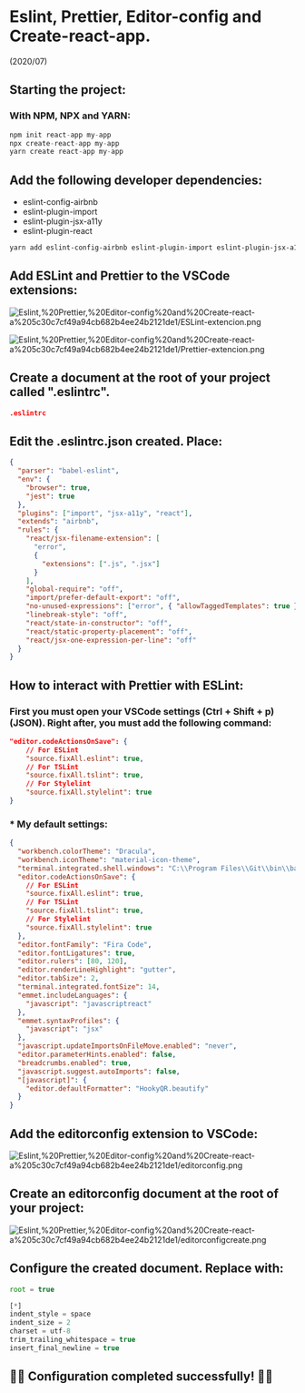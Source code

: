 # Eslint, Prettier, Editor-config and Create-react-app.

(2020/07)

## Starting the project:

### With NPM, NPX and YARN:

```jsx
npm init react-app my-app
npx create-react-app my-app
yarn create react-app my-app
```

## Add the following developer dependencies:

- eslint-config-airbnb
- eslint-plugin-import
- eslint-plugin-jsx-a11y
- eslint-plugin-react

```powershell
yarn add eslint-config-airbnb eslint-plugin-import eslint-plugin-jsx-a11y eslint-plugin-react -D
```

## Add ESLint and Prettier to the VSCode extensions:

![Eslint,%20Prettier,%20Editor-config%20and%20Create-react-a%205c30c7cf49a94cb682b4ee24b2121de1/ESLint-extencion.png](Eslint,%20Prettier,%20Editor-config%20and%20Create-react-a%205c30c7cf49a94cb682b4ee24b2121de1/ESLint-extencion.png)

![Eslint,%20Prettier,%20Editor-config%20and%20Create-react-a%205c30c7cf49a94cb682b4ee24b2121de1/Prettier-extencion.png](Eslint,%20Prettier,%20Editor-config%20and%20Create-react-a%205c30c7cf49a94cb682b4ee24b2121de1/Prettier-extencion.png)

## Create a document at the root of your project called ".eslintrc".

```json
.eslintrc
```

## Edit the .eslintrc.json created. Place:

```json
{
  "parser": "babel-eslint",
  "env": {
    "browser": true,
    "jest": true
  },
  "plugins": ["import", "jsx-a11y", "react"],
  "extends": "airbnb",
  "rules": {
    "react/jsx-filename-extension": [
      "error",
      {
        "extensions": [".js", ".jsx"]
      }
    ],
    "global-require": "off",
    "import/prefer-default-export": "off",
    "no-unused-expressions": ["error", { "allowTaggedTemplates": true }],
    "linebreak-style": "off",
    "react/state-in-constructor": "off",
    "react/static-property-placement": "off",
    "react/jsx-one-expression-per-line": "off"
  }
}
```

## How to interact with Prettier with ESLint:

### First you must open your VSCode settings (Ctrl + Shift + p) (JSON). Right after, you must add the following command:

```json
"editor.codeActionsOnSave": {
    // For ESLint
    "source.fixAll.eslint": true,
    // For TSLint
    "source.fixAll.tslint": true,
    // For Stylelint
    "source.fixAll.stylelint": true
}
```

### * My default settings:

```json
{
  "workbench.colorTheme": "Dracula",
  "workbench.iconTheme": "material-icon-theme",
  "terminal.integrated.shell.windows": "C:\\Program Files\\Git\\bin\\bash.exe",
  "editor.codeActionsOnSave": {
    // For ESLint
    "source.fixAll.eslint": true,
    // For TSLint
    "source.fixAll.tslint": true,
    // For Stylelint
    "source.fixAll.stylelint": true
  },
  "editor.fontFamily": "Fira Code",
  "editor.fontLigatures": true,
  "editor.rulers": [80, 120],
  "editor.renderLineHighlight": "gutter",
  "editor.tabSize": 2,
  "terminal.integrated.fontSize": 14,
  "emmet.includeLanguages": {
    "javascript": "javascriptreact"
  },
  "emmet.syntaxProfiles": {
    "javascript": "jsx"
  },
  "javascript.updateImportsOnFileMove.enabled": "never",
  "editor.parameterHints.enabled": false,
  "breadcrumbs.enabled": true,
  "javascript.suggest.autoImports": false,
  "[javascript]": {
    "editor.defaultFormatter": "HookyQR.beautify"
  }
}
```

## Add the editorconfig extension to VSCode:

![Eslint,%20Prettier,%20Editor-config%20and%20Create-react-a%205c30c7cf49a94cb682b4ee24b2121de1/editorconfig.png](Eslint,%20Prettier,%20Editor-config%20and%20Create-react-a%205c30c7cf49a94cb682b4ee24b2121de1/editorconfig.png)

## Create an editorconfig document at the root of your project:

![Eslint,%20Prettier,%20Editor-config%20and%20Create-react-a%205c30c7cf49a94cb682b4ee24b2121de1/editorconfigcreate.png](Eslint,%20Prettier,%20Editor-config%20and%20Create-react-a%205c30c7cf49a94cb682b4ee24b2121de1/editorconfigcreate.png)

## Configure the created document. Replace with:

```jsx
root = true

[*]
indent_style = space
indent_size = 2
charset = utf-8
trim_trailing_whitespace = true
insert_final_newline = true
```

## 🎉🎉 Configuration completed successfully! 🎉🎉
